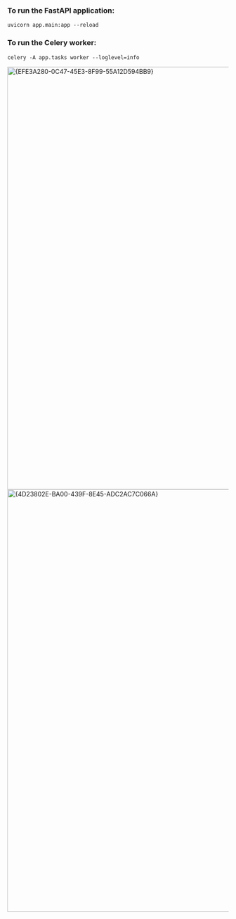 ### To run the FastAPI application:
```uvicorn app.main:app --reload```
### To run the Celery worker:
```celery -A app.tasks worker --loglevel=info```

<img width="960" alt="{EFE3A280-0C47-45E3-8F99-55A12D594BB9}" src="https://github.com/user-attachments/assets/8dc932b9-b543-4daf-af9d-33f4c44d3684" />
<img width="960" alt="{4D23802E-BA00-439F-8E45-ADC2AC7C066A}" src="https://github.com/user-attachments/assets/b42029b7-a22a-4d0b-925f-824b3838412a" />

